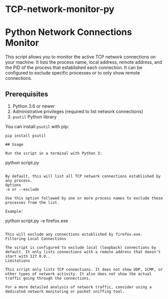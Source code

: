 # TCP-network-monitor-py

# Python Network Connections Monitor

This script allows you to monitor the active TCP network connections on your machine. It lists the process name, local address, remote address, and the PID of the process that established each connection. It can be configured to exclude specific processes or to only show remote connections.

## Prerequisites

1. Python 3.6 or newer
2. Administrative privileges (required to list network connections)
3. `psutil` Python library

You can install `psutil` with pip:

```shell
pip install psutil

## Usage

Run the script in a terminal with Python 3:

```
python script.py
```

By default, this will list all TCP network connections established by any process.
Options
-e or --exclude

Use this option followed by one or more process names to exclude these processes from the list.

Example:
```
python script.py -e firefox.exe
```

This will exclude any connections established by firefox.exe.
Filtering Local Connections

The script is configured to exclude local (loopback) connections by default. It only lists connections with a remote address that doesn't start with 127.0.0..
Limitations

This script only lists TCP connections. It does not show UDP, ICMP, or other types of network activity. It also does not show the actual traffic going through the connections.

For a more detailed analysis of network traffic, consider using a dedicated network monitoring or packet sniffing tool.
